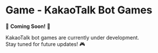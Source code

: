 # Game - KakaoTalk Bot Games  

🚧 **Coming Soon!** 🚧  

KakaoTalk bot games are currently under development.  
Stay tuned for future updates! 🎮  